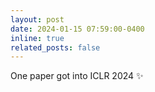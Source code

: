 ```yaml
---
layout: post
date: 2024-01-15 07:59:00-0400
inline: true
related_posts: false
---
```


One paper got into ICLR 2024 :sparkles: